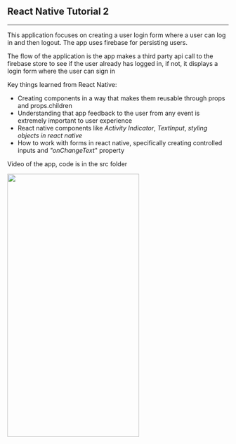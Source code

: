 ## React Native Tutorial 2

<hr>

This application focuses on creating a user login form where a user can log in and then logout. The app uses firebase for persisting users.

The flow of the application is the app makes a third party api call to the firebase store to see if the user already has logged in, if not, it displays a login form where the user can sign in

Key things learned from React Native:

- Creating components in a way that makes them reusable through props and props.children
- Understanding that app feedback to the user from any event is extremely important to user experience
- React native components like _Activity Indicator_, _TextInput_, _styling objects in react native_
- How to work with forms in react native, specifically creating controlled inputs and _"onChangeText_" property

Video of the app, code is in the src folder

<img src="assets/auth.gif" height=600 width=300/>
